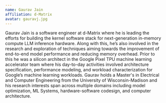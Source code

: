 ```yaml
---
name: Gaurav Jain
affiliation: d-Matrix
avatar: gauravj.jpg 
---
```

Gaurav Jain is a software engineer at d-Matrix where he is leading the efforts for building the kernel software stack for next-generation in-memory compute LLM inference hardware. Along with this, he’s also involved in the research and exploration of techniques aiming towards the improvement of end-to-end model performance and reducing memory overhead. Prior to this he was a silicon architect in the Google Pixel TPU machine learning accelerator team where his day-to-day activities involved architecture specification, performance modeling, and workload characterization for Google’s machine learning workloads. Gaurav holds a Master's in Electrical and Computer Engineering from the University of Wisconsin-Madison and his research interests span across multiple domains including model optimization, ML Systems, hardware-software codesign, and computer architecture.
